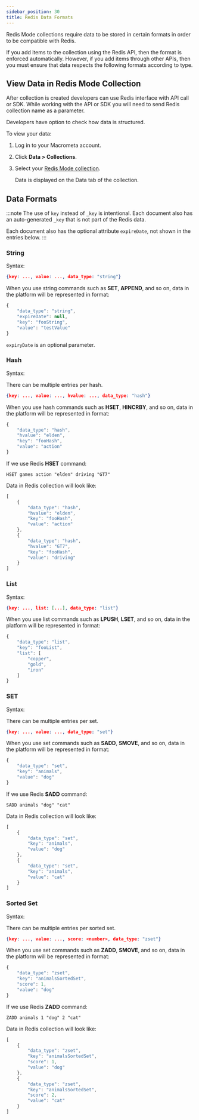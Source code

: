 ```yaml
---
sidebar_position: 30
title: Redis Data Formats
---
```


Redis Mode collections require data to be stored in certain formats in order to be compatible with Redis.

If you add items to the collection using the Redis API, then the format is enforced automatically. However, if you add items through other APIs, then you must ensure that data respects the following formats according to type.

## View Data in Redis Mode Collection

After collection is created developers can use Redis interface with API call or SDK.
While working with the API or SDK you will need to send Redis collection name as a parameter.

Developers have option to check how data is structured.

To view your data:

1. Log in to your Macrometa account.
2. Click **Data > Collections**.
3. Select your [Redis Mode collection](../../database/collections/redis-mode/index.md).

   Data is displayed on the Data tab of the collection.

## Data Formats

:::note
The use of `key` instead of `_key` is intentional. Each document also has an auto-generated `_key` that is not part of the Redis data.

Each document also has the optional attribute `expireDate`, not shown in the entries below.
:::

### String

Syntax:

```json
{key: ..., value: ..., data_type: "string"}
```

When you use string commands such as **SET**, **APPEND**, and so on, data in the platform will be represented in format:

```js
{
    "data_type": "string",
    "expireDate": null,
    "key": "fooString",
    "value": "testValue"
}
```

`expiryDate` is an optional parameter.

### Hash

Syntax:

There can be multiple entries per hash.

```json
{key: ..., value: ..., hvalue: ..., data_type: "hash"}
```

When you use hash commands such as **HSET**, **HINCRBY**, and so on, data in the platform will be represented in format:

```js
{
    "data_type": "hash",
    "hvalue": "elden",
    "key": "fooHash",
    "value": "action"
}
```

If we use Redis **HSET** command:

`HSET games action "elden" driving "GT7"`

Data in Redis collection will look like:

```js
[
	{
		"data_type": "hash",
		"hvalue": "elden",
		"key": "fooHash",
		"value": "action"
	},
	{
		"data_type": "hash",
		"hvalue": "GT7",
		"key": "fooHash",
		"value": "driving"
	}
]
```

### List

Syntax:

```json
{key: ..., list: [...], data_type: "list"}
```

When you use list commands such as **LPUSH**, **LSET**, and so on, data in the platform will be represented in format:

```js
{
    "data_type": "list",
    "key": "fooList",
    "list": [
        "copper",
        "gold",
        "iron"
    ]
}
```

### SET

Syntax:

There can be multiple entries per set.

```json
{key: ..., value: ..., data_type: "set"}
```

When you use set commands such as **SADD**, **SMOVE**, and so on, data in the platform will be represented in format:

```js
{
    "data_type": "set",
    "key": "animals",
    "value": "dog"
}
```

If we use Redis **SADD** command:

`SADD animals "dog" "cat"`

Data in Redis collection will look like:

```js
[
	{
		"data_type": "set",
		"key": "animals",
		"value": "dog"
	},
	{
		"data_type": "set",
		"key": "animals",
		"value": "cat"
	}
]
```

### Sorted Set

Syntax:

There can be multiple entries per sorted set.

```json
{key: ..., value: ..., score: <number>, data_type: "zset"}
```

When you use set commands such as **ZADD**, **SMOVE**, and so on, data in the platform will be represented in format:

```js
{
    "data_type": "zset",
    "key": "animalsSortedSet",
    "score": 1,
    "value": "dog"
}
```

If we use Redis **ZADD** command:

`ZADD animals 1 "dog" 2 "cat"`

Data in Redis collection will look like:

```js
[
	{
		"data_type": "zset",
		"key": "animalsSortedSet",
		"score": 1,
		"value": "dog"
	},
	{
		"data_type": "zset",
		"key": "animalsSortedSet",
		"score": 2,
		"value": "cat"
	}
]
```